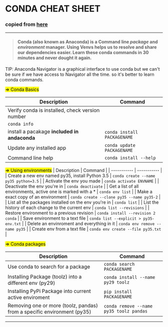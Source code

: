 ﻿
# CONDA CHEAT SHEET
###     
### copied from [here](https://docs.conda.io/projects/conda/en/4.6.0/_downloads/52a95608c49671267e40c689e0bc00ca/conda-cheatsheet.pdf)
------
> #### **Conda** (also known as Anaconda) is a Command line *package* and *environment* manager. Using Venvs helps us to resolve and share our dependencies easier. Learn these conda commands in 30 minutes and never dought it again.


TIP: Anaconda Navigator is a graphical interface to use conda but we can't be sure if we have access to Navigator all the time. so it's better to learn conda commands.

<mark> => Conda Basics</mark>

| Description | Command |
| ----------- | ----------- |
| Verify conda is installed, check version number | 
`conda info` |
| install a pacakage **included in andaconda** | `conda install PACKAGENAME` |
| Update any installed app | `conda update PACKAGENAME` |
| Command line help | `conda install --help` |

<mark> => Using environments</mark>
| Description | Command |
| ----------- | ----------- |
| Create a new env named py35, install Python 3.5 | `conda create --name py35 python=3.5` |
| Activate the env you made | `conda activate ENVNAME` |
| Deactivate the env you're in | `conda deactivate` |
| Get a list of all environments, active one is marked with a * | `conda env list` |
| Make a exact copy of an environment | `conda create --clone py35 --name py35-2` |
| List all the packages installed on the env you're in | `conda list` |
| List the history of each change to the current env | `conda list --revisions` |
| Restore environment to a previous revision | `conda install --revision 2 conda` |
| Save environment to a text file | `conda list --explicit > py35-env.txt` |
| Delete an envinroment and everything in it | `conda env remove --name py35` |
| Create env from a text file | `conda env create --file py35.txt` |

<mark> => Conda packages</mark>

| Description | Command |
| ----------- | ----------- |
| Use conda to search for a package | `conda search PACKAGENAME` |
| Installing Package (toolz) into a different env (py29) | `conda install --name py29 toolz` |
| Installing PyPi Package into current active enviroment | `pip install PACKAGENAME` |
| Removing one or more (toolz, pandas) from a specific environment (py35) | `conda remove --name py35 toolz pandas` |
------------
